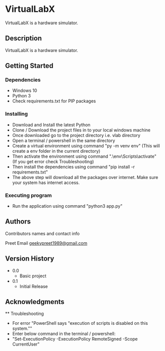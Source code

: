# VirtualLabX

VirtualLabX is a hardware simulator.

## Description

VirtualLabX is a hardware simulator.

## Getting Started

### Dependencies

* Windows 10
* Python 3
* Check requirements.txt for PIP packages

### Installing

* Download and Install the latest Python
* Clone / Download the project files in to your local windows machine
* Once downloaded go to the project directory i.e. vlab directory
* Open a terminal / powershell in the same directory
* Create a virtual environment using command "py -m venv env" (This will create a env folder in the current directory)
* Then activate the environment using command ".\env\Scripts\activate" (If you get error check Troubleshooting)
* Then install the dependencies using command "pip install -r requirements.txt"
* The above step will download all the packages over internet. Make sure your system has internet access.

### Executing program

* Run the application using command "python3 app.py"

## Authors

Contributors names and contact info

Preet
Email geekypreet1989@gmail.com

## Version History

* 0.0
    * Basic project
* 0.1
    * Initial Release

## Acknowledgments


** Troubleshooting

* For error "PowerShell says "execution of scripts is disabled on this system.""
* Enter below command in the terminal / powershell:
* "Set-ExecutionPolicy -ExecutionPolicy RemoteSigned -Scope CurrentUser"
